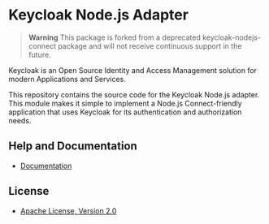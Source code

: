 # Keycloak Node.js Adapter

> **Warning**
> This package is forked from a deprecated keycloak-nodejs-connect package and will not receive continuous support in the future.

Keycloak is an Open Source Identity and Access Management solution for modern Applications and Services.

This repository contains the source code for the Keycloak Node.js adapter. This module makes it simple to implement a Node.js Connect-friendly
application that uses Keycloak for its authentication and authorization needs. 

## Help and Documentation

* [Documentation](https://www.keycloak.org/documentation.html)

## License

* [Apache License, Version 2.0](https://www.apache.org/licenses/LICENSE-2.0)
